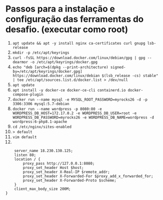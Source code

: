 # Passos para a instalação e configuração das ferramentas do desafio. (executar como root)

1. `apt update && apt -y install nginx ca-certificates curl gnupg lsb-release`
2. `mkdir -p /etc/apt/keyrings`
3. `curl -fsSL https://download.docker.com/linux/debian/gpg | gpg --dearmor -o /etc/apt/keyrings/docker.gpg`
4. `echo "deb [arch=$(dpkg --print-architecture) signed-by=/etc/apt/keyrings/docker.gpg] https://download.docker.com/linux/debian $(lsb_release -cs) stable" | tee /etc/apt/sources.list.d/docker.list > /dev/null`
5. `apt update`
6. `apt install -y docker-ce docker-ce-cli containerd.io docker-compose-plugin`
7. `docker run --name mysql -e MYSQL_ROOT_PASSWORD=myrocks26 -d -p 3306:3306 mysql:5.7-debian`
8. `docker run --name wordpress -p 8080:80 -e WORDPRESS_DB_HOST=172.17.0.2 -e WORDPRESS_DB_USER=root -e WORDPRESS_DB_PASSWORD=myrocks26 -e WORDPRESS_DB_NAME=wordpress -d wordpress:6-php8.1-apache`
9. `cd /etc/nginx/sites-enabled`
10. `> default`
11. `vim default`
12. 
```server {
    server_name 18.230.130.125;
    listen 80;
    location / {
        proxy_pass http://127.0.0.1:8080;
        proxy_set_header Host $host;
        proxy_set_header X-Real-IP $remote_addr;
        proxy_set_header X-Forwarded-For $proxy_add_x_forwarded_for;
        proxy_set_header X-Forwarded-Proto $scheme;
    }
    client_max_body_size 200M;
}
```

